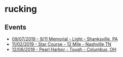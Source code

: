 # rucking

## Events
* [09/07/2019 - 9/11 Memorial - Light - Shanksville, PA](2019/09/911-Memorial.md)
* [11/02/2019 - Star Course - 12 Mile - Nashville,TN](2019/11/StarCourse-Nashville.md)
* [12/06/2019 - Pearl Harbor - Tough - Columbus, OH](2019/12/PearlHarbor.md)